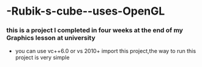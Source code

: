 # -Rubik-s-cube--uses-OpenGL
### this is a project I completed in four weeks at the end of my Graphics lesson at university
 - you can use vc++6.0 or vs 2010+ import this project,the way to run this project is very simple
 
